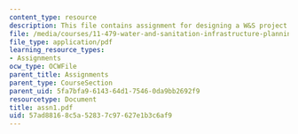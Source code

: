 ```yaml
---
content_type: resource
description: This file contains assignment for designing a W&S project.
file: /media/courses/11-479-water-and-sanitation-infrastructure-planning-in-developing-countries-spring-2005/57ad88168c5a52837c97627e1b3c6af9_assn1.pdf
file_type: application/pdf
learning_resource_types:
- Assignments
ocw_type: OCWFile
parent_title: Assignments
parent_type: CourseSection
parent_uid: 5fa7bfa9-6143-64d1-7546-0da9bb2692f9
resourcetype: Document
title: assn1.pdf
uid: 57ad8816-8c5a-5283-7c97-627e1b3c6af9
---
```

